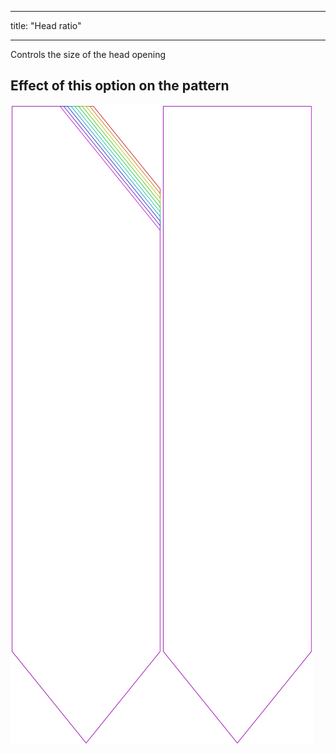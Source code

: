 ***

title: "Head ratio"

***

Controls the size of the head opening

## Effect of this option on the pattern

![This image shows the effect of this option by superimposing several variants that have a different value for this option](walburga_headratio_sample.svg "Effect of this option on the pattern")

